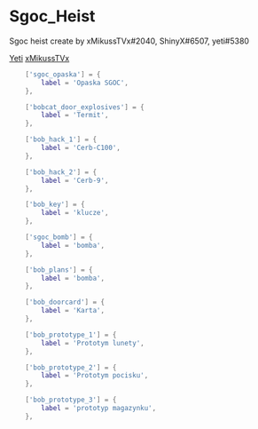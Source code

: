 # Sgoc_Heist


Sgoc heist create by  xMikussTVx#2040, ShinyX#6507, yeti#5380

[Yeti](https://github.com/yetinek) [xMikussTVx](https://github.com/Front-End-xMikussTVx)



```lua
	['sgoc_opaska'] = {
		label = 'Opaska SGOC',
	},

	['bobcat_door_explosives'] = {
		label = 'Termit',
	},

	['bob_hack_1'] = {
		label = 'Cerb-C100',
	},

	['bob_hack_2'] = {
		label = 'Cerb-9',
	},

	['bob_key'] = {
		label = 'klucze',
	},

	['sgoc_bomb'] = {
		label = 'bomba',
	},

	['bob_plans'] = {
		label = 'bomba',
	},

	['bob_doorcard'] = {
		label = 'Karta',
	},

	['bob_prototype_1'] = {
		label = 'Prototym lunety',
	},

	['bob_prototype_2'] = {
		label = 'Prototym pocisku',
	},

	['bob_prototype_3'] = {
		label = 'prototyp magazynku',
	},
  ```
